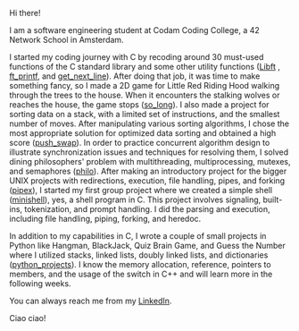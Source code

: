 Hi there!

I am a software engineering student at Codam Coding College, a 42 Network School in Amsterdam.

I started my coding journey with C by recoding around 30 must-used functions of the C standard library and some other utility functions ([Libft](https://github.com/goksuko/Libft) , [ft_printf](https://github.com/goksuko/ft_printf), and [get_next_line](https://github.com/goksuko/get_next_line)). After doing that job, it was time to make something fancy, so I made a 2D game for Little Red Riding Hood walking through the trees to the house. When it encounters the stalking wolves or reaches the house, the game stops ([so_long](https://github.com/goksuko/so_long)). I also made a project for sorting data on a stack, with a limited set of instructions, and the smallest number of moves. After manipulating various sorting algorithms, I chose the most appropriate solution for optimized data sorting and obtained a high score ([push_swap](https://github.com/goksuko/push_swap)). In order to practice concurrent algorithm design to illustrate synchronization issues and techniques for resolving them, I solved dining philosophers' problem with multithreading, multiprocessing, mutexes, and semaphores ([philo](https://github.com/goksuko/philo)). After making an introductory project for the bigger UNIX projects with redirections, execution, file handling, pipes, and forking ([pipex](https://github.com/goksuko/pipex)), I started my first group project where we created a simple shell ([minishell](https://github.com/goksuko/minishell)), yes, a shell program in C. This project involves signaling, built-ins, tokenization, and prompt handling. I did the parsing and execution, including file handling, piping, forking, and heredoc.

In addition to my capabilities in C, I wrote a couple of small projects in Python like Hangman, BlackJack, Quiz Brain Game, and Guess the Number where I utilized stacks, linked lists, doubly linked lists, and dictionaries ([python_projects](https://github.com/goksuko/python_projects)). I know the memory allocation, reference, pointers to members, and the usage of the switch in C++ and will learn more in the following weeks.

You can always reach me from my [LinkedIn](https://www.linkedin.com/in/goksu-kaya-ozsan/).

Ciao ciao!
